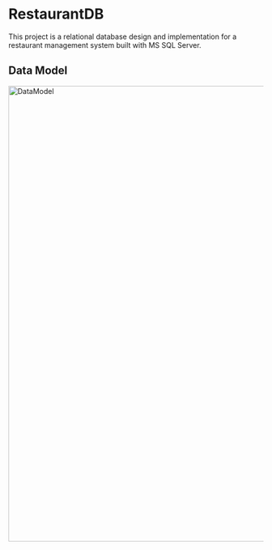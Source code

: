 # RestaurantDB
This project is a relational database design and implementation for a restaurant management system built with MS SQL Server.
## Data Model
<img width="1000" height="900" alt="DataModel" src="https://github.com/user-attachments/assets/70b5731c-d90c-4c3c-8ea0-cc98d20e4c77" />
